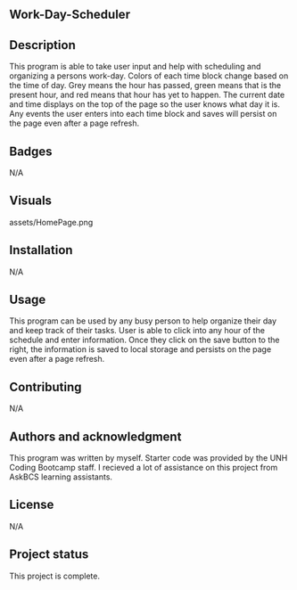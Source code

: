 ## Work-Day-Scheduler

## Description
This program is able to take user input and help with scheduling and organizing a persons work-day. Colors of each time block change based on the time of day. Grey means the hour has passed, green means that is the present hour, and red means that hour has yet to happen. The current date and time displays on the top of the page so the user knows what day it is. Any events the user enters into each time block and saves will persist on the page even after a page refresh.

## Badges
N/A

## Visuals
assets/HomePage.png

## Installation
N/A

## Usage
This program can be used by any busy person to help organize their day and keep track of their tasks. User is able to click into any hour of the schedule and enter information. Once they click on the save button to the right, the information is saved to local storage and persists on the page even after a page refresh.

## Contributing
N/A

## Authors and acknowledgment
This program was written by myself. Starter code was provided by the UNH Coding Bootcamp staff. I recieved a lot of assistance on this project from AskBCS learning assistants.

## License
N/A

## Project status
This project is complete.